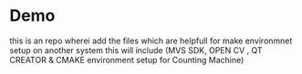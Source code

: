 # Demo
this is an repo wherei add the files which are helpfull for make environmnet setup on another system this will include (MVS SDK, OPEN CV , QT CREATOR & CMAKE environment setup for Counting Machine)
